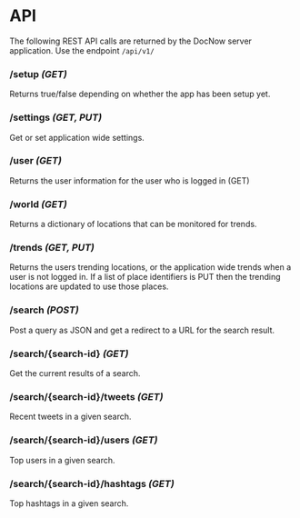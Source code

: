 # API

The following REST API calls are returned by the DocNow server application.
Use the endpoint `/api/v1/`

### /setup *(GET)*

Returns true/false depending on whether the app has been setup yet.

### /settings *(GET, PUT)*

Get or set application wide settings.

### /user *(GET)*

Returns the user information for the user who is logged in (GET)

### /world *(GET)*

Returns a dictionary of locations that can be monitored for trends.

### /trends *(GET, PUT)*

Returns the users trending locations, or the application wide trends when
a user is not logged in. If a list of place identifiers is PUT then
the trending locations are updated to use those places.

### /search *(POST)*

Post a query as JSON and get a redirect to a URL for the search result.

### /search/{search-id} *(GET)*

Get the current results of a search.

### /search/{search-id}/tweets *(GET)*

Recent tweets in a given search.

### /search/{search-id}/users *(GET)*

Top users in a given search.

### /search/{search-id}/hashtags *(GET)*

Top hashtags in a given search.
